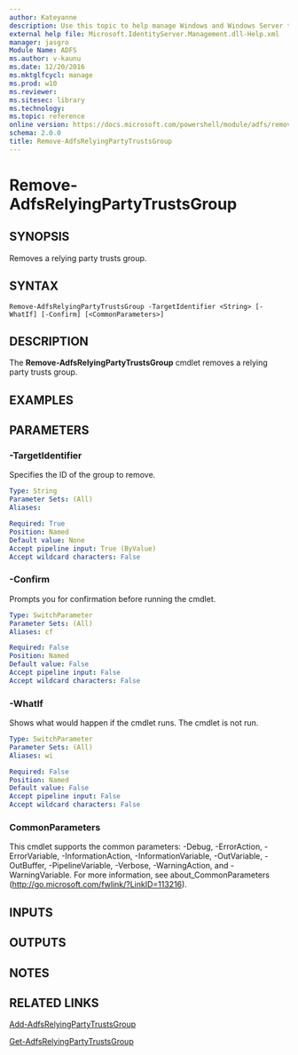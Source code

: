 ```yaml
---
author: Kateyanne
description: Use this topic to help manage Windows and Windows Server technologies with Windows PowerShell.
external help file: Microsoft.IdentityServer.Management.dll-Help.xml
manager: jasgro
Module Name: ADFS
ms.author: v-kaunu
ms.date: 12/20/2016
ms.mktglfcycl: manage
ms.prod: w10
ms.reviewer: 
ms.sitesec: library
ms.technology: 
ms.topic: reference
online version: https://docs.microsoft.com/powershell/module/adfs/remove-adfsrelyingpartytrustsgroup?view=windowsserver2016-ps&wt.mc_id=ps-gethelp
schema: 2.0.0
title: Remove-AdfsRelyingPartyTrustsGroup
---
```


# Remove-AdfsRelyingPartyTrustsGroup

## SYNOPSIS
Removes a relying party trusts group.

## SYNTAX

```
Remove-AdfsRelyingPartyTrustsGroup -TargetIdentifier <String> [-WhatIf] [-Confirm] [<CommonParameters>]
```

## DESCRIPTION
The **Remove-AdfsRelyingPartyTrustsGroup** cmdlet removes a relying party trusts group.

## EXAMPLES

## PARAMETERS

### -TargetIdentifier
Specifies the ID of the group to remove.

```yaml
Type: String
Parameter Sets: (All)
Aliases: 

Required: True
Position: Named
Default value: None
Accept pipeline input: True (ByValue)
Accept wildcard characters: False
```

### -Confirm
Prompts you for confirmation before running the cmdlet.

```yaml
Type: SwitchParameter
Parameter Sets: (All)
Aliases: cf

Required: False
Position: Named
Default value: False
Accept pipeline input: False
Accept wildcard characters: False
```

### -WhatIf
Shows what would happen if the cmdlet runs.
The cmdlet is not run.

```yaml
Type: SwitchParameter
Parameter Sets: (All)
Aliases: wi

Required: False
Position: Named
Default value: False
Accept pipeline input: False
Accept wildcard characters: False
```

### CommonParameters
This cmdlet supports the common parameters: -Debug, -ErrorAction, -ErrorVariable, -InformationAction, -InformationVariable, -OutVariable, -OutBuffer, -PipelineVariable, -Verbose, -WarningAction, and -WarningVariable. For more information, see about_CommonParameters (http://go.microsoft.com/fwlink/?LinkID=113216).

## INPUTS

## OUTPUTS

## NOTES

## RELATED LINKS

[Add-AdfsRelyingPartyTrustsGroup](./Add-AdfsRelyingPartyTrustsGroup.md)

[Get-AdfsRelyingPartyTrustsGroup](./Get-AdfsRelyingPartyTrustsGroup.md)

